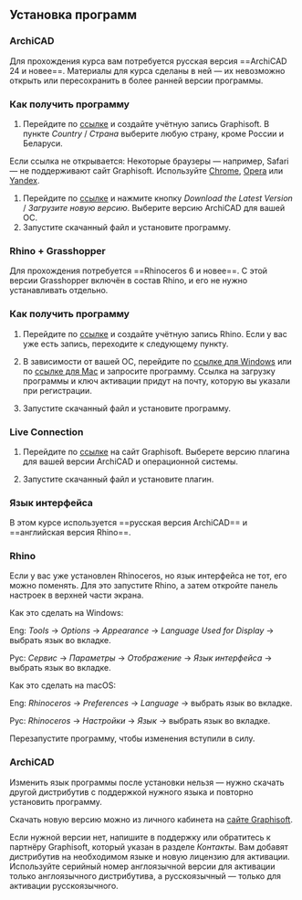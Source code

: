 ## Установка программ

### ArchiCAD  

Для прохождения курса вам потребуется русская версия ==ArchiCAD 24 и новее==. Материалы для курса сделаны в ней — их невозможно открыть или пересохранить в более ранней версии программы.

### Как получить программу

1. Перейдите по [ссылке](https://graphisoftid.graphisoft.com/?app=GRAPHISOFT#/register/3/https%3A%2F%2Fgraphisoft.com%2Fru%2Ftry-archicad) и создайте учётную запись Graphisoft. В пункте _Country_ / _Страна_ выберите любую страну, кроме России и Беларуси.

Если ссылка не открывается: Некоторые браузеры — например, Safari — не поддерживают сайт Graphisoft. Используйте [Chrome](https://www.google.com/intl/ru_ru/chrome/), [Opera](https://www.opera.com/ru) или [Yandex](https://browser.yandex.ru/).  

1. Перейдите по [ссылке](https://graphisoft.com/ru/resources-and-support/downloads?localization=RUS&type=AC&version=25) и нажмите кнопку _Download the Latest Version_ / _Загрузите новую версию_. Выберите версию ArchiCAD для вашей ОС.
2. Запустите скачанный файл и установите программу.

### Rhino + Grasshopper  

Для прохождения потребуется ==Rhinoceros 6 и новее==. C этой версии Grasshopper включён в состав Rhino, и его не нужно устанавливать отдельно.

### Как получить программу

1. Перейдите по [ссылке](https://accounts.rhino3d.com/?controller=new_user_create) и создайте учётную запись Rhino. Если у вас уже есть запись, переходите к следующему пункту.

2. В зависимости от вашей ОС, перейдите по [ссылке для Windows](https://www.rhino3d.com/download/rhino-for-windows/6/evaluation) или по [ссылке для Mac](https://www.rhino3d.com/download/rhino-for-mac/6/evaluation) и запросите программу. Ссылка на загрузку программы и ключ активации придут на почту, которую вы указали при регистрации.

3. Запустите скачанный файл и установите программу.

### Live Connection  

1. Перейдите по [ссылке](https://graphisoft.com/downloads/addons/interoperability/rhino) на сайт Graphisoft. Выберете версию плагина для вашей версии ArchiCAD и операционной системы.

2. Запустите скачанный файл и установите плагин.

### Язык интерфейса  

В этом курсе используется ==русская версия ArchiCAD== и ==английская версия Rhino==.

### Rhino

Если у вас уже установлен Rhinoceros, но язык интерфейса не тот, его можно поменять. Для это запустите Rhino, а затем откройте панель настроек в верхней части экрана.

Как это сделать на Windows:

Eng: _Tools_ → _Options_ → _Appearance_ → _Language Used for Display_ → выбрать язык во вкладке.

Рус: _Сервис_ → _Параметры_ → _Отображение_ → _Язык интерфейса_ → выбрать язык во вкладке.

Как это сделать на macOS:

Eng: _Rhinoceros_ → _Preferences_ → _Language_ → выбрать язык во вкладке.

Рус: _Rhinoceros_ → _Настройки_ → _Язык_ → выбрать язык во вкладке.

Перезапустите программу, чтобы изменения вступили в силу.

### ArchiCAD

Изменить язык программы после установки нельзя — нужно скачать другой дистрибутив с поддержкой нужного языка и повторно установить программу.

Скачать новую версию можно из личного кабинета на [сайте Graphisoft](https://graphisoftid.graphisoft.com/#/login).

Если нужной версии нет, напишите в поддержку или обратитесь к партнёру Graphisoft, который указан в разделе _Контакты_. Вам добавят дистрибутив на необходимом языке и новую лицензию для активации. Используйте серийный номер англоязычной версии для активации только англоязычного дистрибутива, а русскоязычный — только для активации русскоязычного.
